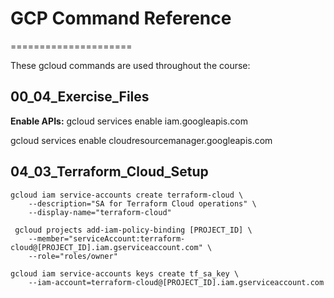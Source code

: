 # GCP Command Reference

=====================

These gcloud commands are used throughout the course:

## 00_04_Exercise_Files

**Enable APIs:**
gcloud services enable iam.googleapis.com

gcloud services enable cloudresourcemanager.googleapis.com

## 04_03_Terraform_Cloud_Setup

```
gcloud iam service-accounts create terraform-cloud \
    --description="SA for Terraform Cloud operations" \
    --display-name="terraform-cloud"

 gcloud projects add-iam-policy-binding [PROJECT_ID] \
    --member="serviceAccount:terraform-cloud@[PROJECT_ID].iam.gserviceaccount.com" \
    --role="roles/owner"

gcloud iam service-accounts keys create tf_sa_key \
    --iam-account=terraform-cloud@[PROJECT_ID].iam.gserviceaccount.com
```
